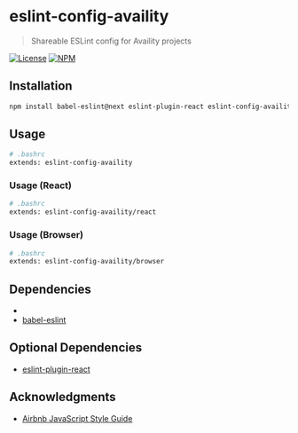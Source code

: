 # eslint-config-availity

> Shareable ESLint config for Availity projects

[![License](https://img.shields.io/badge/license-MIT-blue.svg?style=flat-square&label=license)](http://opensource.org/licenses/MIT)
[![NPM](http://img.shields.io/npm/v/eslint-config-availity.svg?style=flat-square&label=npm)](https://npmjs.org/package/eslint-config-availity)

## Installation

>
```bash
npm install babel-eslint@next eslint-plugin-react eslint-config-availity --save-dev
```

## Usage

>
```bash
# .bashrc
extends: eslint-config-availity
```

### Usage (React)

>
```bash
# .bashrc
extends: eslint-config-availity/react
```

### Usage (Browser)

>
```bash
# .bashrc
extends: eslint-config-availity/browser
```

## Dependencies
*
* [babel-eslint](https://github.com/babel/babel-eslint)

## Optional Dependencies

* [eslint-plugin-react](https://www.npmjs.com/package/eslint-plugin-react)

## Acknowledgments

+ [Airbnb JavaScript Style Guide](https://github.com/airbnb/javascript)

